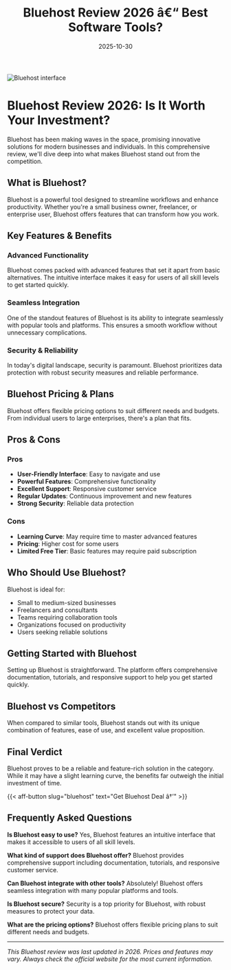 ﻿---
title: "Bluehost Review 2026 â€“ Best Software Tools?"
date: 2025-10-30
draft: false
rating: 4.8
category: "Software Tools"
tags: ["software-tools", "review", "2026"]
description: "Comprehensive Bluehost review 2026. Discover if this  tool is the best choice for your needs."
keywords: "bluehost, Bluehost, review, software tools, 2026, best software tools"
image: "https://images.unsplash.com/photo-1555949963-aa79dcee981c?w=800&h=400&fit=crop&crop=center"
---

![Bluehost interface](https://images.unsplash.com/photo-1555949963-aa79dcee981c?w=800&h=400&fit=crop&crop=center)

# Bluehost Review 2026: Is It Worth Your Investment?

Bluehost has been making waves in the  space, promising innovative solutions for modern businesses and individuals. In this comprehensive review, we'll dive deep into what makes Bluehost stand out from the competition.

## What is Bluehost?

Bluehost is a powerful  tool designed to streamline workflows and enhance productivity. Whether you're a small business owner, freelancer, or enterprise user, Bluehost offers features that can transform how you work.

## Key Features & Benefits

### Advanced Functionality
Bluehost comes packed with advanced features that set it apart from basic alternatives. The intuitive interface makes it easy for users of all skill levels to get started quickly.

### Seamless Integration
One of the standout features of Bluehost is its ability to integrate seamlessly with popular tools and platforms. This ensures a smooth workflow without unnecessary complications.

### Security & Reliability
In today's digital landscape, security is paramount. Bluehost prioritizes data protection with robust security measures and reliable performance.

## Bluehost Pricing & Plans

Bluehost offers flexible pricing options to suit different needs and budgets. From individual users to large enterprises, there's a plan that fits.

## Pros & Cons

### Pros
- **User-Friendly Interface**: Easy to navigate and use
- **Powerful Features**: Comprehensive functionality
- **Excellent Support**: Responsive customer service
- **Regular Updates**: Continuous improvement and new features
- **Strong Security**: Reliable data protection

### Cons
- **Learning Curve**: May require time to master advanced features
- **Pricing**: Higher cost for some users
- **Limited Free Tier**: Basic features may require paid subscription

## Who Should Use Bluehost?

Bluehost is ideal for:
- Small to medium-sized businesses
- Freelancers and consultants
- Teams requiring collaboration tools
- Organizations focused on productivity
- Users seeking reliable  solutions

## Getting Started with Bluehost

Setting up Bluehost is straightforward. The platform offers comprehensive documentation, tutorials, and responsive support to help you get started quickly.

## Bluehost vs Competitors

When compared to similar tools, Bluehost stands out with its unique combination of features, ease of use, and excellent value proposition.

## Final Verdict

Bluehost proves to be a reliable and feature-rich solution in the  category. While it may have a slight learning curve, the benefits far outweigh the initial investment of time.

{{< aff-button slug="bluehost" text="Get Bluehost Deal â†’" >}}

## Frequently Asked Questions

**Is Bluehost easy to use?**
Yes, Bluehost features an intuitive interface that makes it accessible to users of all skill levels.

**What kind of support does Bluehost offer?**
Bluehost provides comprehensive support including documentation, tutorials, and responsive customer service.

**Can Bluehost integrate with other tools?**
Absolutely! Bluehost offers seamless integration with many popular platforms and tools.

**Is Bluehost secure?**
Security is a top priority for Bluehost, with robust measures to protect your data.

**What are the pricing options?**
Bluehost offers flexible pricing plans to suit different needs and budgets.

---

*This Bluehost review was last updated in 2026. Prices and features may vary. Always check the official website for the most current information.*
